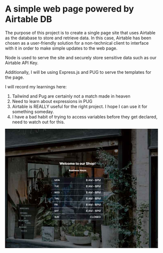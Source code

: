 # A simple web page powered by Airtable DB

The purpose of this project is to create a single page site that uses Airtable 
as the database to store and retrieve data. In this case, Airtable has been
chosen as a user-friendly solution for a non-technical client to interface
with it in order to make simple updates to the web page.

Node is used to serve the site and securely store sensitive data such as our
Airtable API Key. 

Additionally, I will be using Express.js and PUG to serve the templates for 
the page. 

I will record my learnings here:
1. Tailwind and Pug are certainly not a match made in heaven
2. Need to learn about expressions in PUG
3. Airtable is REALLY useful for the right project. I hope I can use it for something someday.
4. I have a bad habit of trying to access variables before they get declared, 
need to watch out for this. 


![alt text](https://github.com/tripdog/airtable-website/blob/master/screen-shot.jpg?raw=true)
